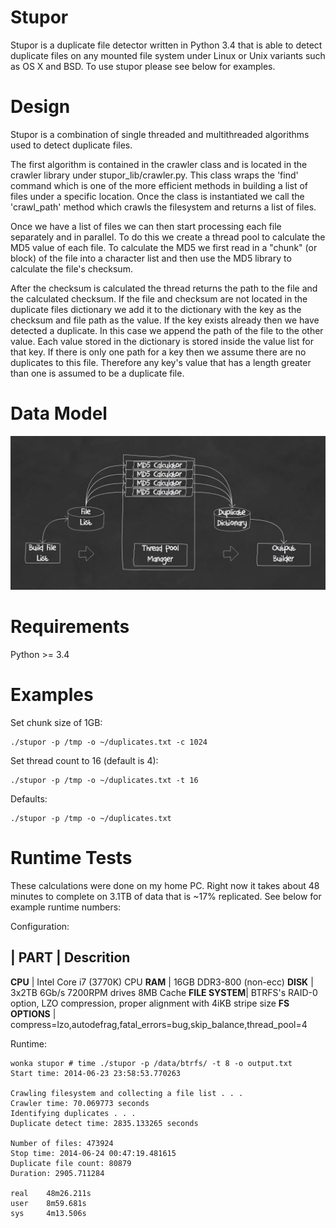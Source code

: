 Stupor
======

Stupor is a duplicate file detector written in Python 3.4 that is able to detect
duplicate files on any mounted file system under Linux or Unix variants such as
OS X and BSD. To use stupor please see below for examples.

Design
======

Stupor is a combination of single threaded and multithreaded algorithms used to
detect duplicate files.

The first algorithm is contained in the crawler class and is located in the
crawler library under stupor_lib/crawler.py. This class wraps the 'find' command
which is one of the more efficient methods in building a list of files under a
specific location. Once the class is instantiated we call the 'crawl_path'
method which crawls the filesystem and returns a list of files.

Once we have a list of files we can then start processing each file separately
and in parallel. To do this we create a thread pool to calculate the MD5 value
of each file. To calculate the MD5 we first read in a "chunk" (or block) of the
file into a character list and then use the MD5 library to calculate the file's
checksum.

After the checksum is calculated the thread returns the path to the file and the
calculated checksum. If the file and checksum are not located in the duplicate
files dictionary we add it to the dictionary with the key as the checksum and
file path as the value. If the key exists already then we have detected a
duplicate. In this case we append the path of the file to the other value. Each
value stored in the dictionary is stored inside the value list for that key. If
there is only one path for a key then we assume there are no duplicates to this
file. Therefore any key's value that has a length greater than one is assumed to
be a duplicate file.

Data Model
==========================
![alt tag](https://raw.githubusercontent.com/junkert/stupor/master/Docs/images/compute_and_data_model.png)

Requirements
============

Python >= 3.4

Examples
========

Set chunk size of 1GB:
```
./stupor -p /tmp -o ~/duplicates.txt -c 1024
```

Set thread count to 16 (default is 4):
```
./stupor -p /tmp -o ~/duplicates.txt -t 16
```

Defaults:
```
./stupor -p /tmp -o ~/duplicates.txt
```

Runtime Tests
=============
These calculations were done on my home PC. Right now it takes about 48 minutes to complete on 3.1TB of data that is ~17% replicated. See below for example runtime numbers:

Configuration:

| PART       | Descrition
------------------------------
**CPU**        | Intel Core i7 (3770K) CPU
**RAM**        | 16GB DDR3-800 (non-ecc)
**DISK**       | 3x2TB 6Gb/s 7200RPM drives 8MB Cache
**FILE SYSTEM**| BTRFS's RAID-0 option, LZO compression, proper alignment with 4iKB stripe size
**FS OPTIONS** | compress=lzo,autodefrag,fatal_errors=bug,skip_balance,thread_pool=4

Runtime:
```
wonka stupor # time ./stupor -p /data/btrfs/ -t 8 -o output.txt
Start time: 2014-06-23 23:58:53.770263

Crawling filesystem and collecting a file list . . .
Crawler time: 70.069773 seconds
Identifying duplicates . . .
Duplicate detect time: 2835.133265 seconds

Number of files: 473924
Stop time: 2014-06-24 00:47:19.481615
Duplicate file count: 80879
Duration: 2905.711284

real    48m26.211s
user    8m59.681s
sys     4m13.506s
```
